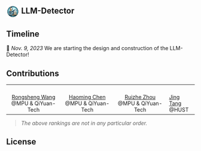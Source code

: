 
## <img src="assets/logo.png" style="vertical-align: middle; width: 35px;"> LLM-Detector

## Timeline

📢 *Nov. 9, 2023* We are starting the design and construction of the LLM-Detector!

## Contributions


||   |   ||
|:-:|:-:|:-:|:-|
|<img src="https://avatars.githubusercontent.com/u/55651568?v=4" alt="" width="40"/>|<img src="https://avatars.githubusercontent.com/u/44778029?v=4" alt="" width="40"/>|<img src="https://avatars.githubusercontent.com/u/42091637?v=4" alt="" width="40"/>|<img src="https://avatars.githubusercontent.com/u/38195038?v=4" alt="" width="40"/>|
| [Rongsheng Wang](https://github.com/WangRongsheng) </br>@MPU & QiYuan-Tech | [Haoming Chen](https://github.com/uxfion) </br>@MPU & QiYuan-Tech | [Ruizhe Zhou](https://github.com/RetroZhou) </br>@MPU & QiYuan-Tech |[Jing Tang](https://github.com/vaew) </br>@HUST |


<!--
<table>
  <tr>
    <td width= "165"><img src="https://avatars.githubusercontent.com/u/55651568?v=4" alt="Chat_haruhi" width="160"></td>
    <td>
      <h2><a href="https://github.com/WangRongsheng"> Rongsheng Wang </a> @MPU & QiYuan-Tech </h2>
      <p> 项目发起者, 数据采集 </p>
    </td>
  </tr>
</table>

<table>
  <tr>
    <td width= "165"><img src="https://avatars.githubusercontent.com/u/44778029?v=4" alt="Chat_haruhi" width="160"></td>
    <td>
      <h2><a href="https://github.com/uxfion"> Haoming Chen </a> @MPU & QiYuan-Tech </h2>
      <p> 数据采集 </p>
    </td>
  </tr>
</table>

<table>
  <tr>
    <td width= "165"><img src="https://avatars.githubusercontent.com/u/42091637?v=4" alt="Chat_haruhi" width="160"></td>
    <td>
      <h2><a href="https://github.com/RetroZhou"> Ruizhe Zhou </a> @MPU & QiYuan-Tech </h2>
      <p> 数据采集 </p>
    </td>
  </tr>
</table>
-->

<!--
**Institutions**
||||
|:-:|:-:|:-:|
|[QiYuan](https://github.com/QiYuan-tech)|[MPU](https://www.mpu.edu.mo/zh/index.php)|[HUST](https://www.hust.edu.cn/)|
|<img src="https://avatars.githubusercontent.com/u/149642553?s=200&v=4" alt="" width="40"/>|<img src="https://upload.wikimedia.org/wikipedia/commons/thumb/e/ee/Macao_Polytechnic_University_logo.svg/150px-Macao_Polytechnic_University_logo.svg.png" alt="" width="40"/>|<img src="https://upload.wikimedia.org/wikipedia/zh/thumb/a/ab/Huazhong_University_of_Science_%26_Technology_logo.svg/230px-Huazhong_University_of_Science_%26_Technology_logo.svg.png" alt="" width="40"/>|
-->

> *The above rankings are not in any particular order.*

## License
